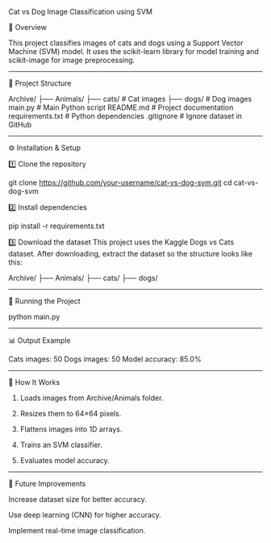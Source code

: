 Cat vs Dog Image Classification using SVM

📌 Overview

This project classifies images of cats and dogs using a Support Vector Machine (SVM) model.
It uses the scikit-learn library for model training and scikit-image for image preprocessing.


---

📂 Project Structure

Archive/
   ├── Animals/
        ├── cats/   # Cat images
        ├── dogs/   # Dog images
main.py              # Main Python script
README.md            # Project documentation
requirements.txt     # Python dependencies
.gitignore           # Ignore dataset in GitHub


---

⚙ Installation & Setup

1️⃣ Clone the repository

git clone https://github.com/your-username/cat-vs-dog-svm.git
cd cat-vs-dog-svm

2️⃣ Install dependencies

pip install -r requirements.txt

3️⃣ Download the dataset
This project uses the Kaggle Dogs vs Cats dataset.
After downloading, extract the dataset so the structure looks like this:

Archive/
   ├── Animals/
        ├── cats/
        ├── dogs/


---

🚀 Running the Project

python main.py


---

📊 Output Example

Cats images: 50
Dogs images: 50
Model accuracy: 85.0%


---

🧠 How It Works

1. Loads images from Archive/Animals folder.


2. Resizes them to 64×64 pixels.


3. Flattens images into 1D arrays.


4. Trains an SVM classifier.


5. Evaluates model accuracy.




---

📌 Future Improvements

Increase dataset size for better accuracy.

Use deep learning (CNN) for higher accuracy.

Implement real-time image classification.
